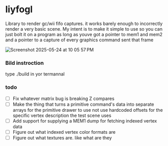 # liyfogl
Library to render gc/wii fifo captures. it works barely enough to incorrectly render a very basic scene. My intent is to make it simple to use so you can just bolt it on a program as long as youve got a pointer to mem1 and mem2 and a pointer to a capture of every graphics command sent that frame

![Screenshot 2025-05-24 at 10 05 57 PM](https://github.com/user-attachments/assets/0b3df145-1d9f-49dc-aaf1-49efcbfbf98f)
### Bild instroction
type ./build in yor termannal

### todo
* [ ] Fix whatever matrix bug is breaking Z compares
* [ ] Make the thing that turns a primitive command's data into separate arrays for the primitive drawer to use not use hardcoded offsets for the specific vertex description the test scene uses
* [ ] Add support for supplying a MEM1 dump for fetching indexed vertex data
* [ ] Figure out what indexed vertex color formats are
* [ ] Figure out what textures are. like what are they
